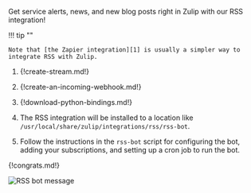 Get service alerts, news, and new blog posts right in Zulip with our
RSS integration!

!!! tip ""

    Note that [the Zapier integration][1] is usually a simpler way to
    integrate RSS with Zulip.

[1]: ./zapier

1.  {!create-stream.md!}

1.  {!create-an-incoming-webhook.md!}

1.  {!download-python-bindings.md!}

1.  The RSS integration will be installed to a location like
    `/usr/local/share/zulip/integrations/rss/rss-bot`.

1.  Follow the instructions in the `rss-bot` script for configuring the
    bot, adding your subscriptions, and setting up a cron job to run
    the bot.

{!congrats.md!}

![RSS bot message](/static/images/integrations/rss/001.png)
